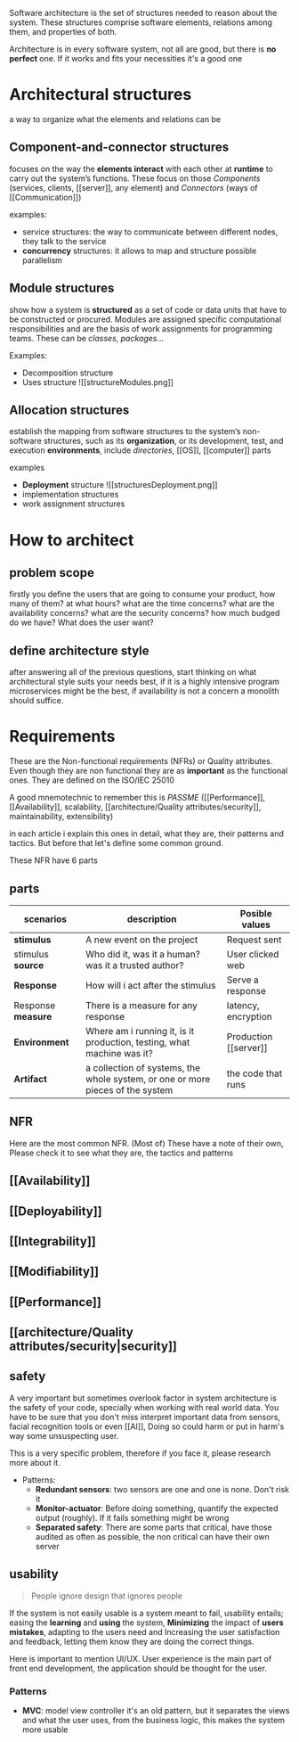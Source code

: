 Software architecture is the set of structures needed to reason about the system. These structures comprise software elements, relations among them, and
properties of both.

Architecture is in every software system, not all are good, but there is **no perfect** one. If it works and fits your necessities it's a good one

# Architectural structures
a way to organize what the elements and relations can be
## Component-and-connector structures
focuses on the way the **elements interact** with each other at **runtime** to carry out the system’s functions. These focus on those *Components* (services, clients, [[server]], any element) and *Connectors* (ways of [[Communication]])

examples:
- service structures: the way to communicate between different nodes, they talk to the service
- **concurrency** structures: it allows to map and structure possible parallelism


## Module structures
show how a system is **structured** as a set of code or data units that have to be constructed or procured. Modules are assigned specific computational responsibilities and are the basis of work assignments for programming teams. These can be *classes*, *packages*...

Examples:
- Decomposition structure
- Uses structure
![[structureModules.png]]

## Allocation structures
establish the mapping from software structures to the system’s non-software structures, such as its **organization**, or its development, test, and execution **environments**, include *directories*, [[OS]], [[computer]] parts

examples
- **Deployment** structure
![[structuresDeployment.png]]
- implementation structures
- work assignment structures



# How to architect

## problem scope

firstly you define the users that are going to consume your product, how many of them? at what hours? what are the time concerns? what are the availability concerns? what are the security concerns? how much budged do we have? What does the user want?
## define architecture style
after answering all of the previous questions, start thinking on what architectural style suits your needs best, if it is a highly intensive program microservices might be the best, if availability is not a concern a monolith should suffice.
# Requirements
These are the Non-functional requirements (NFRs) or Quality attributes. Even though they are non functional they are as **important** as the functional ones. They are defined on the ISO/IEC 25010 

A good mnemotechnic to remember this is *PASSME* ([[Performance]], [[Availability]], scalability, [[architecture/Quality attributes/security]], maintainability, extensibility)

in each article i explain this ones in detail, what they are, their patterns and tactics. But before that let's define some common ground.

These NFR have 6 parts
## parts

| scenarios | description | Posible values |
| ---- | ---- | ---- |
| **stimulus** | A new event on the project | Request sent |
| stimulus **source** | Who did it, was it a human? was it a trusted author? | User clicked web |
| **Response** | How will i act after the stimulus | Serve a response  |
| Response **measure** | There is a measure for any response | latency, encryption |
| **Environment** | Where am i running it, is it production, testing, what machine was it? | Production [[server]] |
| **Artifact** | a collection of systems, the whole system, or one or more pieces of the system | the code that runs |

## NFR
Here are the most common NFR. (Most of) These have a note of their own, Please check it to see what they are, the tactics and patterns

## [[Availability]]
## [[Deployability]]
## [[Integrability]]
## [[Modifiability]]
## [[Performance]]
## [[architecture/Quality attributes/security|security]]
## safety
A very important but sometimes overlook factor in system architecture is the safety of your code, specially when working with real world data. You have to be sure that you don't miss interpret important data from sensors, facial recognition tools or even [[AI]], Doing so could harm or put in harm's way some unsuspecting user.

This is a very specific problem, therefore if you face it, please research more about it.

- Patterns:
	- **Redundant sensors**: two sensors are one and one is none. Don't risk it
	- **Monitor-actuator**: Before doing something, quantify the expected output (roughly). If it fails something might be wrong
	- **Separated safety**: There are some parts that critical, have those audited as often as possible, the non critical can have their own server
## usability
>People ignore design that ignores people

If the system is not easily usable is a system meant to fail, usability entails; easing the **learning** and **using** the system, **Minimizing** the impact of **users mistakes**, adapting to the users need and Increasing the user satisfaction and feedback, letting them know they are doing the correct things.

Here is important to mention UI/UX. User experience is the main part of front end development, the application should be thought for the user.  

### Patterns
- **MVC**: model view controller it's an old pattern, but it separates the views and what the user uses, from the business logic, this makes the  system more usable